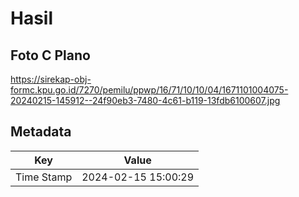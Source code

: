 # Hasil

## Foto C Plano

https://sirekap-obj-formc.kpu.go.id/7270/pemilu/ppwp/16/71/10/10/04/1671101004075-20240215-145912--24f90eb3-7480-4c61-b119-13fdb6100607.jpg


## Metadata

| Key        | Value               |
| ---------- | ------------------- |
| Time Stamp | 2024-02-15 15:00:29 |



